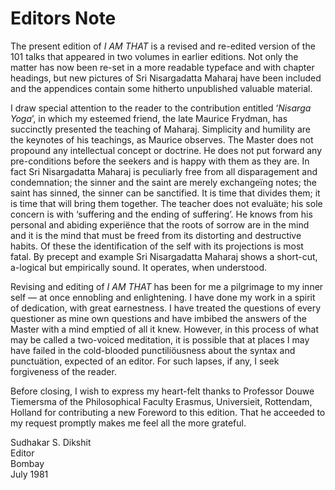 # Editors Note

The present edition of *I AM THAT* is a revised and re-edited version of the 101 talks that appeared in two volumes in earlier editions. Not only the matter has now been re-set in a more readable typeface and with chapter headings, but new pictures of Sri Nisargadatta Maharaj have been included and the appendices contain some hitherto unpublished valuable material.

I draw special attention to the reader to the contribution entitled ‘*Nisarga Yoga*’, in which my esteemed friend, the late Maurice Frydman, has succinctly presented the teaching of Maharaj. Simplicity and humility are the keynotes of his teachings, as Maurice observes. The Master does not propound any intellectual concept or doctrine. He does not put forward any pre-conditions before the seekers and is happy with them as they are. In fact Sri Nisargadatta Maharaj is peculiarly free from all disparagement and condemnation; the sinner and the saint are merely exchangeïng notes; the saint has sinned, the sinner can be sanctified. It is time that divides them; it is time that will bring them together. The teacher does not evaluäte; his sole concern is with ‘suffering and the ending of suffering’. He knows from his personal and abiding experiënce that the roots of sorrow are in the mind and it is the mind that must be freed from its distorting and destructive habits. Of these the identification of the self with its projections is most fatal. By precept and example Sri Nisargadatta Maharaj shows a short-cut, a-logical but empirically sound. It operates, when understood.

Revising and editing of *I AM THAT* has been for me a pilgrimage to my inner self — at once ennobling and enlightening. I have done my work in a spirit of dedication, with great earnestness. I have treated the questions of every questioner as mine own questions and have imbibed the answers of the Master with a mind emptied of all it knew. However, in this process of what may be called a two-voiced meditation, it is possible that at places I may have failed in the cold-blooded punctiliöusness about the syntax and punctuätion, expected of an editor. For such lapses, if any, I seek forgiveness of the reader.

Before closing, I wish to express my heart-felt thanks to Professor Douwe Tiemersma of the Philosophical Faculty Erasmus, Universieit, Rottendam, Holland for contributing a new Foreword to this edition. That he acceeded to my request promptly makes me feel all the more grateful.

Sudhakar S. Dikshit  
Editor  
Bombay  
July 1981